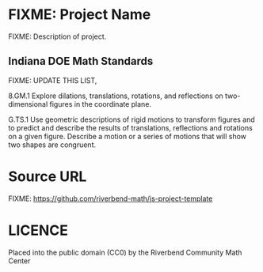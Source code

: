 # FIXME: Project Name

FIXME: Description of project.

## Indiana DOE Math Standards

FIXME: UPDATE THIS LIST,

8.GM.1 Explore dilations, translations, rotations, and reflections on two-dimensional figures in the coordinate plane. 

G.TS.1 Use geometric descriptions of rigid motions to transform figures and to predict and describe the results of translations, reflections and rotations on a given figure. Describe a motion or a series of motions that will show two shapes are congruent. 

# Source URL

FIXME: https://github.com/riverbend-math/js-project-template

# LICENCE

Placed into the public domain (CC0) by the Riverbend Community Math Center
